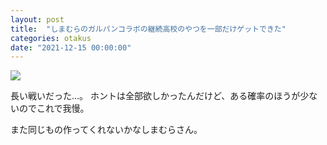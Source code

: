 ```yaml
---
layout: post
title:  "しまむらのガルパンコラボの継続高校のやつを一部だけゲットできた"
categories: otakus
date: "2021-12-15 00:00:00"
---
```



<div class="trim">
  <div class="trim__item">
    <a href="{{ site.url }}/assets/images/2021-12-15-report/14-18-45.png">
      <img class="one" src="{{ site.url }}/assets/thumbnail/2021-12-15-report/14-18-45.png">
    </a>
  </div>
</div>


長い戦いだった...。
ホントは全部欲しかったんだけど、ある確率のほうが少ないのでこれで我慢。

また同じもの作ってくれないかなしまむらさん。
